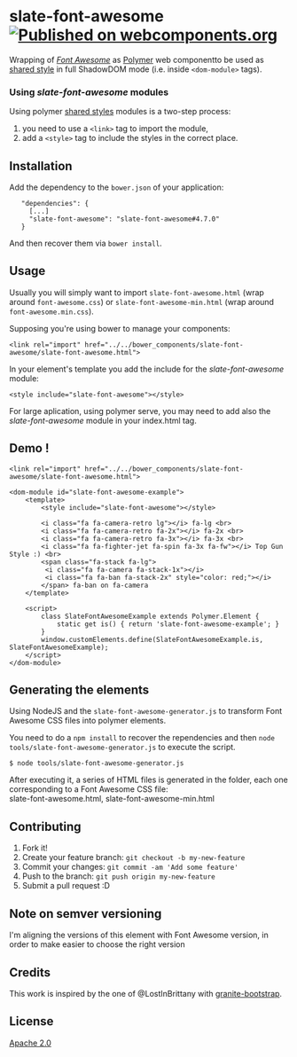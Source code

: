# slate-font-awesome [![Published on webcomponents.org](https://img.shields.io/badge/webcomponents.org-published-blue.svg)](https://www.webcomponents.org/element/JeffLeFoll/slate-font-awesome)
Wrapping of *[Font Awesome](http://fontawesome.io)* as [Polymer](https://www.polymer-project.org) web componentto be used as [shared style](https://www.polymer-project.org/2.0/docs/devguide/style-shadow-dom#style-modules) in full ShadowDOM mode (i.e. inside `<dom-module>` tags).


### Using *slate-font-awesome* modules

Using  polymer [shared styles](https://www.polymer-project.org/2.0/docs/devguide/style-shadow-dom#style-modules) modules is a two-step process:  
1) you need to use a `<link>` tag to import the module,  
2) add a `<style>` tag to include the styles in the correct place.

## Installation

Add the dependency to the `bower.json` of your application:

```
   "dependencies": {
     [...]
     "slate-font-awesome": "slate-font-awesome#4.7.0"
   }
``` 

And then recover them via `bower install`.

## Usage

Usually you will simply want to import `slate-font-awesome.html` (wrap around `font-awesome.css`) or `slate-font-awesome-min.html`
(wrap around `font-awesome.min.css`).

Supposing you're using bower to manage your components:
 
```
<link rel="import" href="../../bower_components/slate-font-awesome/slate-font-awesome.html">
``` 
In your element's template you add the include for the *slate-font-awesome* module:

```
<style include="slate-font-awesome"></style>
```

For large aplication, using polymer serve, you may need to add also the *slate-font-awesome* module in your index.html <custom-style> tag.

## Demo !
 
```
<link rel="import" href="../../bower_components/slate-font-awesome/slate-font-awesome.html">

<dom-module id="slate-font-awesome-example">
    <template>
        <style include="slate-font-awesome"></style>
		
        <i class="fa fa-camera-retro lg"></i> fa-lg <br>
        <i class="fa fa-camera-retro fa-2x"></i> fa-2x <br>
        <i class="fa fa-camera-retro fa-3x"></i> fa-3x <br>
        <i class="fa fa-fighter-jet fa-spin fa-3x fa-fw"></i> Top Gun Style :) <br>
        <span class="fa-stack fa-lg">
         <i class="fa fa-camera fa-stack-1x"></i>
         <i class="fa fa-ban fa-stack-2x" style="color: red;"></i>
        </span> fa-ban on fa-camera
    </template>

    <script>
        class SlateFontAwesomeExample extends Polymer.Element {
            static get is() { return 'slate-font-awesome-example'; }
        }
        window.customElements.define(SlateFontAwesomeExample.is, SlateFontAwesomeExample);
    </script>
</dom-module>
``` 

## Generating the elements

Using NodeJS and the `slate-font-awesome-generator.js` to transform Font Awesome CSS files into polymer elements.

You need to do a `npm install` to recover the rependencies and then `node  tools/slate-font-awesome-generator.js` to execute the script.

```
$ node tools/slate-font-awesome-generator.js
```

After executing it, a series of HTML files is generated in the folder, each one corresponding to a Font Awesome CSS file:  
slate-font-awesome.html, slate-font-awesome-min.html

## Contributing

1. Fork it!
2. Create your feature branch: `git checkout -b my-new-feature`
3. Commit your changes: `git commit -am 'Add some feature'`
4. Push to the branch: `git push origin my-new-feature`
5. Submit a pull request :D

## Note on semver versioning

I'm aligning the versions of this element with Font Awesome version, in order to make easier to choose the right version

## Credits

This work is inspired by the one of @LostInBrittany with [granite-bootstrap](https://github.com/LostInBrittany/granite-bootstrap).

## License

[Apache 2.0](http://www.apache.org/licenses/LICENSE-2.0)
